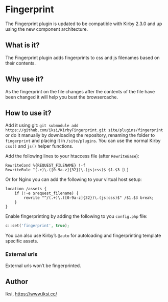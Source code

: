 # Fingerprint

The Fingerprint plugin is updated to be compatible with Kirby 2.3.0 and up using the new component architecture.

## What is it?

The Fingerprint plugin adds fingerprints to css and js filenames based on their contents.

## Why use it?

As the fingerprint on the file changes after the contents of the file have been changed it will help you bust the browsercache.

## How to use it?

Add it using git: `git submodule add https://github.com/iksi/KirbyFingerprint.git site/plugins/fingerprint` or do it manually by downloading the repository, renaming the folder to `fingerprint` and placing it in `/site/plugins`. You can use the normal Kirby `css()` and `js()` helper functions.

Add the following lines to your htaccess file (after `RewriteBase`):

```
RewriteCond %{REQUEST_FILENAME} !-f
RewriteRule ^(.+)\.([0-9a-z]{32})\.(js|css)$ $1.$3 [L]
```

Or for Nginx you can add the following to your virtual host setup:

```
location /assets {
    if (!-e $request_filename) {
        rewrite "^/(.+)\.([0-9a-z]{32})\.(js|css)$" /$1.$3 break;
    }
}
```

Enable fingerprinting by adding the following to you `config.php` file:

```PHP
c::set('fingerprint', true);
```

You can also use Kirby’s `@auto` for autoloading and fingerprinting template specific assets.

### External urls

External urls won’t be fingerprinted.

## Author
Iksi, <https://www.iksi.cc/>
